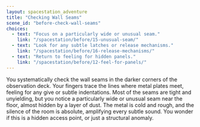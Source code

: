 ```yaml
---
layout: spacestation_adventure
title: "Checking Wall Seams"
scene_id: "before-check-wall-seams"
choices:
  - text: "Focus on a particularly wide or unusual seam."
    link: "/spacestation/before/15-unusual-seam/"
  - text: "Look for any subtle latches or release mechanisms."
    link: "/spacestation/before/16-release-mechanisms/"
  - text: "Return to feeling for hidden panels."
    link: "/spacestation/before/12-feel-for-panels/"
---
```


You systematically check the wall seams in the darker corners of the observation deck. Your fingers trace the lines where metal plates meet, feeling for any give or subtle indentations. Most of the seams are tight and unyielding, but you notice a particularly wide or unusual seam near the floor, almost hidden by a layer of dust. The metal is cold and rough, and the silence of the room is absolute, amplifying every subtle sound. You wonder if this is a hidden access point, or just a structural anomaly.
